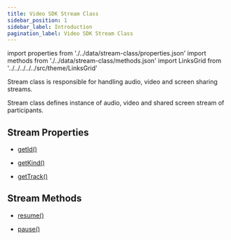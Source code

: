 ```yaml
---
title: Video SDK Stream Class
sidebar_position: 1
sidebar_label: Introduction
pagination_label: Video SDK Stream Class
---
```


<div id="tailwind" class="sdk-api-ref">

import properties from './../data/stream-class/properties.json'
import methods from './../data/stream-class/methods.json'
import LinksGrid from '../../../../../src/theme/LinksGrid'

Stream class is responsible for handling audio, video and screen sharing streams.

Stream class defines instance of audio, video and shared screen stream of participants.

## Stream Properties

<div class="row">

<div class="col col--4 margin-bottom--sm" >

- [getId()](./properties#getid)

</div>
<div class="col col--4 margin-bottom--sm" >

- [getKind()](./properties#getkind)

</div>
<div class="col col--4 margin-bottom--sm" >

- [getTrack()](./properties#gettrack)

</div>

</div>

## Stream Methods

<div class="row">

<div class="col col--4 margin-bottom--sm" >

- [resume()](methods#resume)

</div>
<div class="col col--4 margin-bottom--sm" >

- [pause()](./methods#pause)

</div>

</div>

</div>

